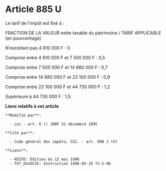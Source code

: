 # Article 885 U

Le tarif de l'impôt est fixé à :

FRACTION DE LA VALEUR nette taxable du patrimoine / TARIF APPLICABLE (en pourcentage)

N'excédant pas 4 610 000 F : 0 

Comprise entre 4 610 000 F et 7 500 000 F : 0,5

Comprise entre 7 500 000 F et 14 880 000 F : 0,7

Comprise entre 14 880 000 F et 23 100 000 F : 0,9

Comprise entre 23 100 000 F et 44 730 000 F : 1,2

Supérieure à 44 730 000 F : 1,5.

**Liens relatifs à cet article**

	**Modifié par**:

	  - Loi - art. 6 () JORF 31 décembre 1995

	**Cité par**:

	  - Code général des impôts, CGI. - art. 990 J (V)

	**Liens**:

	  - HISTO: Edition du 12 mai 1996
	  - TXT_ASSOCIE: Instruction 1996-05-10 7S-5-96
